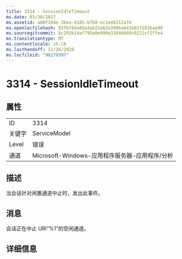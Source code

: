 ```yaml
---
title: 3314 - SessionIdleTimeout
ms.date: 03/30/2017
ms.assetid: a00f104e-3bea-4185-b7b0-ec1ed8212a74
ms.openlocfilehash: 83fb784a8da4ab23a62e3906a641b01f283bae90
ms.sourcegitcommit: bc293b14af795e0e999e3304dd40c0222cf2ffe4
ms.translationtype: MT
ms.contentlocale: zh-CN
ms.lasthandoff: 11/26/2020
ms.locfileid: "96279397"
---
```

# <a name="3314---sessionidletimeout"></a>3314 - SessionIdleTimeout

## <a name="properties"></a>属性  
  
|||  
|-|-|  
|ID|3314|  
|关键字|ServiceModel|  
|Level|错误|  
|通道|Microsoft-Windows-应用程序服务器-应用程序/分析|  
  
## <a name="description"></a>描述  

 当会话针对闲置通道中止时，发出此事件。  
  
## <a name="message"></a>消息  

 会话正在中止 URI“%1”的空闲通道。  
  
## <a name="details"></a>详细信息

